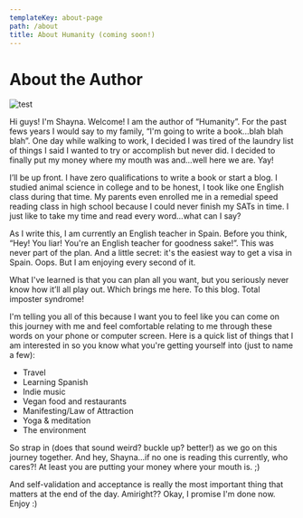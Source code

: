 ```yaml
---
templateKey: about-page
path: /about
title: About Humanity (coming soon!)
---
```

# About the Author

![test](/img/83018376_10158266584593109_2153499089000464384_o.jpg 'test')

Hi guys! I'm Shayna. Welcome! I am the author of “Humanity”. For the past fews years I would say to my family, “I'm going to write a book...blah blah blah”. One day while walking to work, I decided I was tired of the laundry list of things I said I wanted to try or accomplish but never did. I decided to finally put my money where my mouth was and...well here we are. Yay!

I’ll be up front. I have zero qualifications to write a book or start a blog. I studied animal science in college and to be honest, I took like one English class during that time. My parents even enrolled me in a remedial speed reading class in high school because I could never finish my SATs in time. I just like to take my time and read every word...what can I say?

As I write this, I am currently an English teacher in Spain. Before you think, “Hey! You liar! You're an English teacher for goodness sake!”. This was never part of the plan. And a little secret: it's the easiest way to get a visa in Spain. Oops. But I am enjoying every second of it.

What I've learned is that you can plan all you want, but you seriously never know how it’ll all play out. Which brings me here. To this blog. Total imposter syndrome!

I'm telling you all of this because I want you to feel like you can come on this journey with me and feel comfortable relating to me through these words on your phone or computer screen. Here is a quick list of things that I am interested in so you know what you're getting yourself into (just to name a few):

* Travel
* Learning Spanish
* Indie music
* Vegan food and restaurants
* Manifesting/Law of Attraction
* Yoga & meditation
* The environment

So strap in (does that sound weird? buckle up? better!) as we go on this journey together. And hey, Shayna...if no one is reading this currently, who cares?! At least you are putting your money where your mouth is. ;)

And self-validation and acceptance is really the most important thing that matters at the end of the day. Amiright?? Okay, I promise I'm done now. Enjoy :)